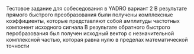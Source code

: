 Тестовое задание для собеседования в YADRO вариант 2
В результате прямого быстрого преобразования были получены комплексные коэффициенты, которые представляют собой амплитуды частотных компонент исходного сигнала
В результате обратного быстрого перобразования был получен исходный вектор с незначительной комплексной частью, которая равна нулю в пределах математической точности
